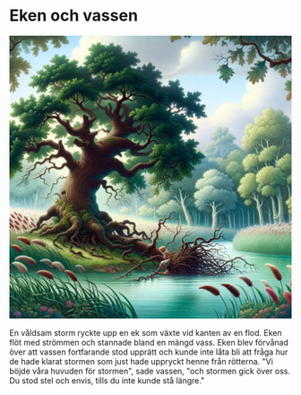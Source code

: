# Eken och vassen

<img src="16.png" width="512">

En våldsam storm ryckte upp en ek som växte vid kanten av en flod. Eken flöt med strömmen och stannade bland en mängd vass. Eken blev förvånad över att vassen fortfarande stod upprätt och kunde inte låta bli att fråga hur de hade klarat stormen som just hade uppryckt henne från rötterna. "Vi böjde våra huvuden för stormen", sade vassen, "och stormen gick över oss. Du stod stel och envis, tills du inte kunde stå längre."